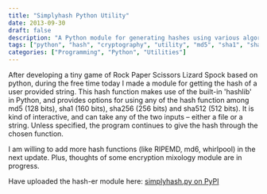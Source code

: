 ```yaml
---
title: "Simplyhash Python Utility"
date: 2013-09-30
draft: false
description: "A Python module for generating hashes using various algorithms including MD5, SHA1, SHA256, and SHA512, with interactive input options for files or strings"
tags: ["python", "hash", "cryptography", "utility", "md5", "sha1", "sha256", "sha512", "pypi"]
categories: ["Programming", "Python", "Utilities"]
---
```


After developing a tiny game of Rock Paper Scissors Lizard Spock based on python, during the free time today I made a module for getting the hash of a user provided string. This hash function makes use of the built-in 'hashlib' in Python, and provides options for using any of the hash function among md5 (128 bits), sha1 (160 bits), sha256 (256 bits) and sha512 (512 bits). It is kind of interactive, and can take any of the two inputs – either a file or a string. Unless specified, the program continues to give the hash through the chosen function.

I am willing to add more hash functions (like RIPEMD, md6, whirlpool) in the next update. Plus, thoughts of some encryption mixology module are in progress.

Have uploaded the hash-er module here: [simplyhash.py on PyPI](https://pypi.python.org/pypi/simplyhash/1.0.1)